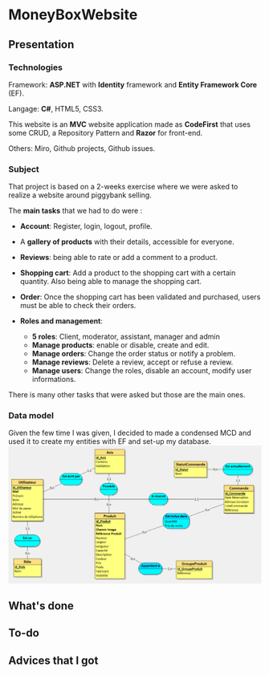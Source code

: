 # MoneyBoxWebsite

## **Presentation**

### Technologies
Framework: **ASP.NET** with **Identity** framework and **Entity Framework Core** (EF).

Langage: **C#**, HTML5, CSS3.

This website is an **MVC** website application made as **CodeFirst** that uses some CRUD, a Repository Pattern and **Razor** for front-end.

Others: Miro, Github projects, Github issues.

### Subject
That project is based on a 2-weeks exercise where we were asked to realize a website around piggybank selling.

The **main tasks** that we had to do were :
- **Account**: Register, login, logout, profile.
- A **gallery of products** with their details, accessible for everyone.
- **Reviews**: being able to rate or add a comment to a product.
- **Shopping cart**: Add a product to the shopping cart with a certain quantity. Also being able to manage the shopping cart.
- **Order**: Once the shopping cart has been validated and purchased, users must be able to check their orders.

- **Roles and management**:
    * **5 roles**: Client, moderator, assistant, manager and admin
    * **Manage products**: enable or disable, create and edit.
    * **Manage orders**: Change the order status or notify a problem.
    * **Manage reviews**: Delete a review, accept or refuse a review.
    * **Manage users**: Change the roles, disable an account, modify user informations.

There is many other tasks that were asked but those are the main ones.

### Data model
Given the few time I was given, I decided to made a condensed MCD and used it to create my entities with EF and set-up my database.
<img src="resources/MCD.png" alt="MCD image">

## What's done

## To-do

## Advices that I got